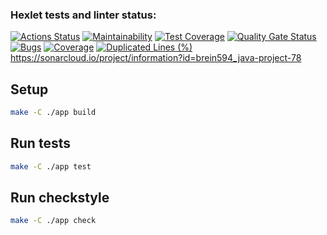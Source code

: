 ### Hexlet tests and linter status:
[![Actions Status](https://github.com/brein594/java-project-78/actions/workflows/hexlet-check.yml/badge.svg)](https://github.com/brein594/java-project-78/actions)
[![Maintainability](https://api.codeclimate.com/v1/badges/6806a111143fc6d918a1/maintainability)](https://codeclimate.com/github/brein594/java-project-78/maintainability)
[![Test Coverage](https://api.codeclimate.com/v1/badges/6806a111143fc6d918a1/test_coverage)](https://codeclimate.com/github/brein594/java-project-78/test_coverage)
[![Quality Gate Status](https://sonarcloud.io/api/project_badges/measure?project=brein594_java-project-78&metric=alert_status)](https://sonarcloud.io/summary/new_code?id=brein594_java-project-78)
[![Bugs](https://sonarcloud.io/api/project_badges/measure?project=brein594_java-project-78&metric=bugs)](https://sonarcloud.io/summary/new_code?id=brein594_java-project-78)
[![Coverage](https://sonarcloud.io/api/project_badges/measure?project=brein594_java-project-78&metric=coverage)](https://sonarcloud.io/summary/new_code?id=brein594_java-project-78)
[![Duplicated Lines (%)](https://sonarcloud.io/api/project_badges/measure?project=brein594_java-project-78&metric=duplicated_lines_density)](https://sonarcloud.io/summary/new_code?id=brein594_java-project-78)
https://sonarcloud.io/project/information?id=brein594_java-project-78 
## Setup

```bash
make -C ./app build
```
## Run tests

```bash
make -C ./app test
```

## Run checkstyle

```bash
make -C ./app check
```